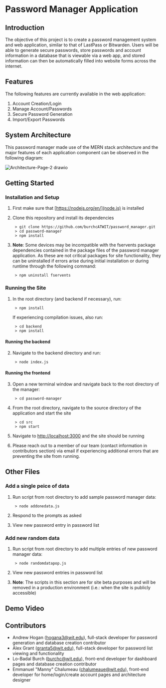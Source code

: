 # Password Manager Application

## Introduction

The objective of this project is to create a password management system and web application, similar to that of LastPass or Bitwarden. Users will be able to generate secure passwords, store passwords and account information in a database that is viewable via a web app, and stored information can then be automatically filled into website forms across the internet.

## Features

The following features are currently available in the web application:

1. Account Creation/Login
2. Manage Account/Passwords 
3. Secure Password Generation
4. Import/Export Passwords

## System Architecture

This password manager made use of the MERN stack architecture and the major features of each application component can be observed in the following diagram:

![Architecture-Page-2 drawio](https://user-images.githubusercontent.com/43997359/164765455-5c05a2ed-04d6-4d0a-895a-f97fd906c36e.png)

## Getting Started

### Installation and Setup

1. First make sure that [https://nodejs.org/en/](node.js) is installed

2. Clone this repository and install its dependencies
                        
        > git clone https://github.com/burchcATWIT/password_manager.git
        > cd password-manager
        > npm install
                
3. **Note**: Some devices may be incompatible with the fservents package dependencies contained in the package files of the password manager application.     As these are not critical packages for site functionality, they can be uninstalled if errors arise during initial installation or during runtime         through the following command:

        > npm uninstall fservents

### Running the Site

1. In the root directory (and backend if necessary), run:

        > npm install
 
   If experiencing compilation issues, also run:
   
        > cd backend
        > npm install

#### Running the backend

2. Navigate to the backend directory and run:

        > node index.js

#### Running the frontend

3. Open a new terminal window and navigate back to the root directory of the manager:

        > cd password-manager

4. From the root directory, navigate to the source directory of the application and start the site

        > cd src
        > npm start

5. Navigate to [http://localhost:3000](http://localhost:3000) and the site should be running

6. Please reach out to a member of our team (contact information in contributors section) via email if experiencing additional errors that are preventing the site from running.

## Other Files

### Add a single peice of data

1. Run script from root directory to add sample password manager data: 

        > node addonedata.js

2. Respond to the prompts as asked

3. View new password entry in password list 

### Add new random data

1. Run script from root directory to add multiple entries of new password manager data:

        > node randomdatapop.js

2. View new password entries in password list

3. **Note**: The scripts in this section are for site beta purposes and will be removed in a production environment (i.e.: when the site is publicly accessible)

## Demo Video

## Contributors

* Andrew Hogan (hogana3@wit.edu), full-stack developer for password generation and database creation contributor
* Alex Grant (granta5@wit.edu), full-stack developer for password list viewing and functionality
* Lo-Badal Burch (burchc@wit.edu), front-end developer for dashboard pages and database creation contributor
* Emmanuel "Manny" Chalumeau (chalumeaue@wit.edu), front-end developer for home/login/create account pages and architecture designer
